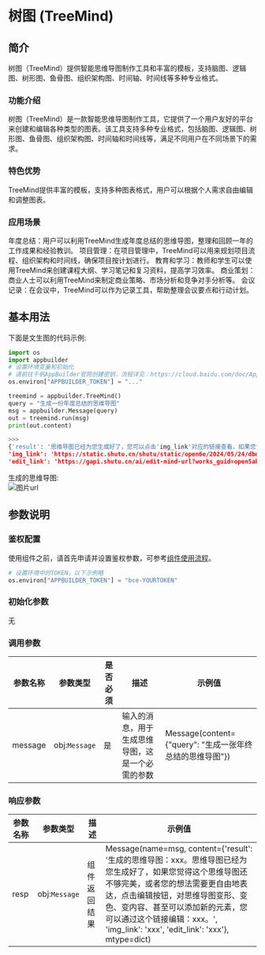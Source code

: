 # 树图 (TreeMind)

## 简介
树图（TreeMind）提供智能思维导图制作工具和丰富的模板，支持脑图、逻辑图、树形图、鱼骨图、组织架构图、时间轴、时间线等多种专业格式。

### 功能介绍   
树图（TreeMind）是一款智能思维导图制作工具，它提供了一个用户友好的平台来创建和编辑各种类型的图表。该工具支持多种专业格式，包括脑图、逻辑图、树形图、鱼骨图、组织架构图、时间轴和时间线等，满足不同用户在不同场景下的需求。

### 特色优势
TreeMind提供丰富的模板，支持多种图表格式，用户可以根据个人需求自由编辑和调整图表。

### 应用场景  
年度总结：用户可以利用TreeMind生成年度总结的思维导图，整理和回顾一年的工作成果和经验教训。
项目管理：在项目管理中，TreeMind可以用来规划项目流程、组织架构和时间线，确保项目按计划进行。
教育和学习：教师和学生可以使用TreeMind来创建课程大纲、学习笔记和复习资料，提高学习效率。
商业策划：商业人士可以利用TreeMind来制定商业策略、市场分析和竞争对手分析等。
会议记录：在会议中，TreeMind可以作为记录工具，帮助整理会议要点和行动计划。

## 基本用法

下面是文生图的代码示例: 

```python
import os
import appbuilder
# 设置环境变量和初始化
# 请前往千帆AppBuilder官网创建密钥，流程详见：https://cloud.baidu.com/doc/AppBuilder/s/Olq6grrt6#1%E3%80%81%E5%88%9B%E5%BB%BA%E5%AF%86%E9%92%A5
os.environ["APPBUILDER_TOKEN"] = "..."

treemind = appbuilder.TreeMind()
query = "生成一份年度总结的思维导图"
msg = appbuilder.Message(query)
out = treemind.run(msg)
print(out.content)

>>>
{'result': '思维导图已经为您生成好了，您可以点击'img_link'对应的链接查看，如果您觉得这个思维导图还不够完美，或者您的想法需要更自由地表达，点击'edit_link'对应的链接，对思维导图变形、变色、变内容、甚至可以添加新的元素,    
'img_link': 'https://static.shutu.cn/shutu/static/open6e/2024/05/24/dbd67eddec13f3a6a75857b9c6e06d85.jpeg',    
'edit_link': 'https://gapi.shutu.cn/ai/edit-mind-url?works_guid=open5ab4af46187ff7c138fcd95de09efe92_bdappbuilder'}
```

生成的思维导图:<br/>![图片url](https://bj.bcebos.com/appbuilder-sdk-components/TreeMind-年终总结思维导图.jpeg)


## 参数说明

### 鉴权配置
使用组件之前，请首先申请并设置鉴权参数，可参考[组件使用流程](https://cloud.baidu.com/doc/AppBuilder/s/Olq6grrt6#1%E3%80%81%E5%88%9B%E5%BB%BA%E5%AF%86%E9%92%A5)。
```python
# 设置环境中的TOKEN，以下示例略
os.environ["APPBUILDER_TOKEN"] = "bce-YOURTOKEN"
```

### 初始化参数
无

### 调用参数
| 参数名称    | 参数类型    | 是否必须 | 描述                          | 示例值                                            |
|---------|---------|------|-----------------------------|------------------------------------------------|
| message | obj:`Message`  | 是    | 输入的消息，用于生成思维导图，这是一个必需的参数 | Message(content={"query": "生成一张年终总结的思维导图"}) |

### 响应参数

| 参数名称        |参数类型 | 描述   | 示例值 |
|-------------|--------|------|------|
| resp | obj:`Message` | 组件返回结果 | Message(name=msg, content={'result': '生成的思维导图：xxx。思维导图已经为您生成好了，如果您觉得这个思维导图还不够完美，或者您的想法需要更自由地表达，点击编辑按钮，对思维导图变形、变色、变内容、甚至可以添加新的元素，您可以通过这个链接编辑：xxx。', 'img_link': 'xxx', 'edit_link': 'xxx'}, mtype=dict)  |